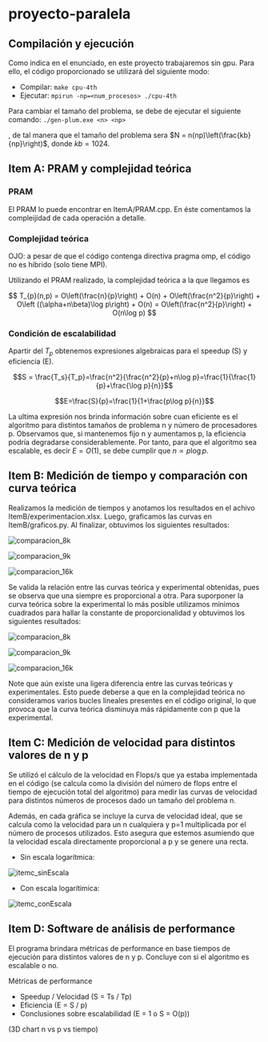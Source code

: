 # proyecto-paralela

## Compilación y ejecución
Como indica en el enunciado, en este proyecto trabajaremos sin gpu. Para ello, el código proporcionado se utilizará del siguiente modo:
- Compilar: `make cpu-4th`
- Ejecutar: `mpirun -np=<num_procesos> ./cpu-4th`

Para cambiar el tamaño del problema, se debe de ejecutar el siguiente comando: 
`./gen-plum.exe <n> <np>`

, de tal manera que el tamaño del problema sera $N = n(np)\left(\frac{kb}{np}\right)$, donde $kb=1024$.


## Item A: PRAM y complejidad teórica

### PRAM
El PRAM lo puede encontrar en ItemA/PRAM.cpp. En éste comentamos la compleijidad de cada operación a detalle.

### Complejidad teórica

OJO: a pesar de que el código contenga directiva pragma omp, el código no es híbrido (solo tiene MPI).

Utilizando el PRAM realizado, la complejidad teórica a la que llegamos es 

$$ T_{p}(n,p) = O\left(\frac{n}{p}\right) + O(n) + O\left(\frac{n^2}{p}\right) + O\left
((\alpha+n\beta)\log p\right) + O(n) = O\left(\frac{n^2}{p}\right) + O(n\log p) $$

### Condición de escalabilidad

Apartir del $T_p$ obtenemos expresiones algebraicas para el speedup (S) y eficiencia (E).

$$S = \frac{T_s}{T_p}=\frac{n^2}{\frac{n^2}{p}+n\log p}=\frac{1}{\frac{1}{p}+\frac{\log p}{n}}$$

$$E=\frac{S}{p}=\frac{1}{1+\frac{p\log p}{n}}$$

La ultima expresión nos brinda información sobre cuan eficiente es el algoritmo para distintos tamaños de problema n y número de procesadores p. Observamos que, si mantenemos fijo n y aumentamos p, la eficiencia podría degradarse considerablemente. Por tanto, para que el algoritmo sea escalable, es decir $E=O(1),$ se debe cumplir que $n \propto p \log p$.


## Item B: Medición de tiempo y comparación con curva teórica

 Realizamos la medición de tiempos y anotamos los resultados en el achivo ItemB/experimentacion.xlsx. Luego, graficamos las curvas en ItemB/graficos.py. Al finalizar, obtuvimos los siguientes resultados:

![comparacion_8k](ItemB/sinConstante/comparacion_8k.png)

![comparacion_9k](ItemB/sinConstante/comparacion_9k.png)

![comparacion_16k](ItemB/sinConstante/comparacion_16k.png)

Se valida la relación entre las curvas teórica y experimental obtenidas, pues se observa que una siempre es proporcional a otra. Para suporponer la curva teórica sobre la experimental lo más posible utilizamos mínimos cuadrados para hallar la constante de proporcionalidad y obtuvimos los siguientes resultados:

![comparacion_8k](ItemB/conConstante/comparacion_8k.png)

![comparacion_9k](ItemB/conConstante/comparacion_9k.png)

![comparacion_16k](ItemB/conConstante/comparacion_16k.png)

Note que aún existe una ligera diferencia entre las curvas teóricas y experimentales. Esto puede deberse a que en la complejidad teórica no consideramos varios bucles lineales presentes en el código original, lo que provoca que la curva teórica disminuya más rápidamente con p que la experimental.

## Item C: Medición de velocidad para distintos valores de n y p

Se utilizó el cálculo de la velocidad en Flops/s que ya estaba implementada en el código (se calcula como la división del número de flops entre el tiempo de ejecución total del algoritmo) para medir las curvas de velocidad para distintos números de procesos dado un tamaño del problema n.

Además, en cada gráfica se incluye la curva de velocidad ideal, que se calcula como la velocidad para un n cualquiera y p=1 multiplicada por el número de procesos utilizados. Esto asegura que estemos asumiendo que la velocidad escala directamente proporcional a p y se genere una recta.

- Sin escala logarítmica:

![itemc_sinEscala](Itemc/comparacion.png)

- Con escala logarítimica:

![itemc_conEscala](Itemc/comparacion_escalaLog.png)

## Item D: Software de análisis de performance

El programa brindara métricas de performance en base tiempos de ejecución para distintos valores de n y p. Concluye con si el algoritmo es escalable o no.

Métricas de performance
- Speedup / Velocidad (S = Ts / Tp)
- Eficiencia (E = S / p)
- Conclusiones sobre escalabilidad (E = 1 o S = O(p))

(3D chart n vs p vs tiempo)

